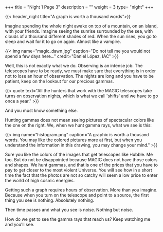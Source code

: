+++
title = "Night 1 Page 3"
description = ""
weight = 3
type= "night"
+++

{{< header_night title="A graph is worth a thousand words">}}

Imagine spending the whole night awake on top of a mountain, on an island, with your friends. Imagine seeing the sunrise surrounded by the sea, with clouds of a thousand different shades of red. When the sun rises, you go to sleep and wait for it to go on again. Almost like a vampire.

{{< img name="magic_dawn.jpg" caption="Do not tell me you would not spend a few days here..." credit="Daniel López, IAC" >}}

Well, this is not exactly what we do. Observing is an intense job. The telescopes have to be ready, we must make sure that everything is in order not to lose an hour of observation. The nights are long and you have to be patient, keep on the lookout for our precious gammas.

{{< quote
    text="All the hunters that work with the MAGIC telescopes take turns on observation nights, which is what we call 'shifts' and we have to go once a year." >}}

And you must know something else.

Hunting gammas does not mean seeing pictures of spectacular colors like the one on the right. We, when we hunt gamma rays, what we see is this:

{{< img name="histogram.png" caption="A graphic is worth a thousand words. You may like the colored pictures more at first, but when you understand the information in this drawing, you may change your mind." >}}

Sure you like the colors of the images that get telescopes like Hubble. Me too. But do not be disappointed because MAGIC does not have those colors and shapes. We hunt gammas, and that is one of the prices that you have to pay to get closer to the most violent Universe. You will see how in a short time the fact that the photos are not so catchy will seem a low price to enter the world of high cosmic energies.

Getting such a graph requires hours of observation. More than you imagine. Because when you turn on the telescope and point to a source, the first thing you see is nothing. Absolutely nothing.

Then time passes and what you see is noise. Nothing but noise.

How do we get to see the gamma rays that reach us? Keep watching me and you'll see.
